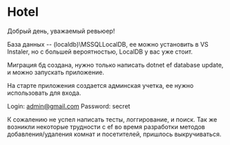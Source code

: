 # Hotel
Добрый день, уважаемый ревьюер!

База данных -- (localdb)\MSSQLLocalDB, ее можно установить в VS Instaler, но с большей вероятностью, LocalDB у вас уже стоит.

Миграция бд создана, нужно только написать dotnet ef database update, и можно запускать приложение.

На старте приложения создается админская учетка, ее нужно использовать для входа.

Login: admin@gmail.com
Password: secret

К сожалению не успел написать тесты, логгирование, и поиск.
Так же возникли некоторые трудности с ef во время разработки методов добавления/удаления комнат и посетителей, пришлось выкручиваться.
